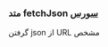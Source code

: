<h3>
متد fetchJson
<a class="ext-link" href="classes_Tetris_Gameplay.js.html#line24" target="_blank">سورس</a>
</h3>
گرفتن json از URL مشخص
